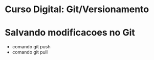 # Curso Digital: Git/Versionamento

# Salvando modificacoes no Git
* comando git push
* comando git pull
